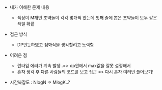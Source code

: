- 내가 이해한 문제 내용
	- 색상이 M개인 조약돌이 각각 몇개씩 있는데 첫째 줄에 뽑은 조약들이 모두 같은 색일 확률


- 접근 방식
	- DP인듯하였고 점화식을 생각할려고 노력함
	
	
- 어려운 점
	- 런타임 에러가 계속 발생..=> dp안에서 max값을 잘못 설정해서
	- 혼자 생각 후 다른 사람들의 코드를 보고 접근 => 다시 혼자 여러번 풀어보기!

	
- 시간복잡도 : NlogN => MlogK..?